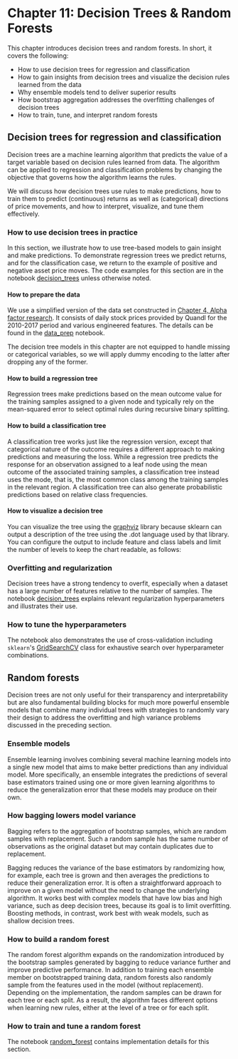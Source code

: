 # Chapter 11: Decision Trees & Random Forests

This chapter introduces decision trees and random forests. In short, it covers the following:
- How to use decision trees for regression and classification
- How to gain insights from decision trees and visualize the decision rules learned from the data
- Why ensemble models tend to deliver superior results
- How bootstrap aggregation addresses the overfitting challenges of decision trees
- How to train, tune, and interpret random forests

## Decision trees for regression and classification

Decision trees are a machine learning algorithm that predicts the value of a target variable based on decision rules learned from data. The algorithm can be applied to regression and classification problems by changing the objective that governs how the algorithm learns the rules.

We will discuss how decision trees use rules to make predictions, how to train them to predict (continuous) returns as well as (categorical) directions of price movements, and how to interpret, visualize, and tune them effectively.

### How to use decision trees in practice

In this section, we illustrate how to use tree-based models to gain insight and make predictions. To demonstrate regression trees we predict returns, and for the classification case, we return to the example of positive and negative asset price moves. The code examples for this section are in the notebook [decision_trees](01_decision_trees.ipynb) unless otherwise noted.

#### How to prepare the data

We use a simplified version of the data set constructed in [Chapter 4, Alpha factor research](../04_alpha_factor_research). It consists of daily stock prices provided by Quandl for the 2010-2017 period and various engineered features. The details can be found in the [data_prep](00_data_prep.ipynb) notebook. 

The decision tree models in this chapter are not equipped to handle missing or categorical variables, so we will apply dummy encoding to the latter after dropping any of the former.

#### How to build a regression tree

Regression trees make predictions based on the mean outcome value for the training samples assigned to a given node and typically rely on the mean-squared error to select optimal rules during recursive binary splitting.

#### How to build a classification tree

A classification tree works just like the regression version, except that categorical nature of the outcome requires a different approach to making predictions and measuring the loss. While a regression tree predicts the response for an observation assigned to a leaf node using the mean outcome of the associated training samples, a classification tree instead uses the mode, that is, the most common class among the training samples in the relevant region. A classification tree can also generate probabilistic predictions based on relative class frequencies.

#### How to visualize a decision tree

You can visualize the tree using the [graphviz](https://graphviz.gitlab.io/download/) library because sklearn can output a description of the tree using the .dot language used by that library. You can configure the output to include feature and class labels and limit the number of levels to keep the chart readable, as follows:

### Overfitting and regularization

Decision trees have a strong tendency to overfit, especially when a dataset has a large number of features relative to the number of samples. The notebook [decision_trees](01_decision_trees.ipynb) explains relevant regularization hyperparameters and illustrates their use.

### How to tune the hyperparameters

The notebook also demonstrates the use of cross-validation including `sklearn`'s [GridSearchCV](https://scikit-learn.org/stable/modules/generated/sklearn.model_selection.GridSearchCV.html) class for exhaustive search over hyperparameter combinations.

## Random forests

Decision trees are not only useful for their transparency and interpretability but are also fundamental building blocks for much more powerful ensemble models that combine many individual trees with strategies to randomly vary their design to address the overfitting and high variance problems discussed in the preceding section.


### Ensemble models

Ensemble learning involves combining several machine learning models into a single new model that aims to make better predictions than any individual model. More specifically, an ensemble integrates the predictions of several base estimators trained using one or more given learning algorithms to reduce the generalization error that these models may produce on their own.

### How bagging lowers model variance

Bagging refers to the aggregation of bootstrap samples, which are random samples with replacement. Such a random sample has the same number of observations as the original dataset but may contain duplicates due to replacement. 

Bagging reduces the variance of the base estimators by randomizing how, for example, each tree is grown and then averages the predictions to reduce their generalization error. It is often a straightforward approach to improve on a given model without the need to change the underlying algorithm. It works best with complex models that have low bias and high variance, such as deep decision trees, because its goal is to limit overfitting. Boosting methods, in contrast, work best with weak models, such as shallow decision trees.

### How to build a random forest

The random forest algorithm expands on the randomization introduced by the bootstrap samples generated by bagging to reduce variance further and improve predictive performance.
In addition to training each ensemble member on bootstrapped training data, random forests also randomly sample from the features used in the model (without replacement). Depending on the implementation, the random samples can be drawn for each tree or each split. As a result, the algorithm faces different options when learning new rules, either at the level of a tree or for each split.

### How to train and tune a random forest

The notebook [random_forest](02_random_forest.ipynb) contains implementation details for this section.
